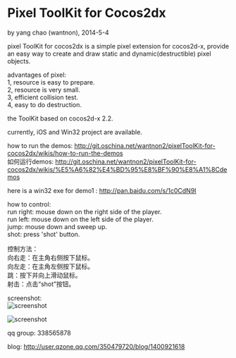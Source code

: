 Pixel ToolKit for Cocos2dx
==========
by yang chao (wantnon), 2014-5-4  

pixel ToolKit for cocos2dx is a simple pixel extension for cocos2d-x, provide an easy way to create and draw static and dynamic(destructible) pixel objects.  
  
advantages of pixel:  
1, resource is easy to prepare.  
2, resource is very small.  
3, efficient collision test.    
4, easy to do destruction.  
  
the ToolKit based on cocos2d-x 2.2. 
   
currently, iOS and Win32 project are available.  
    
how to run the demos: http://git.oschina.net/wantnon2/pixelToolKit-for-cocos2dx/wikis/how-to-run-the-demos  
如何运行demos: http://git.oschina.net/wantnon2/pixelToolKit-for-cocos2dx/wikis/%E5%A6%82%E4%BD%95%E8%BF%90%E8%A1%8Cdemos  
  
here is a win32 exe for demo1 : http://pan.baidu.com/s/1c0CdN9I      
  
how to control:  
run right: mouse down on the right side of the player.  
run left: mouse down on the left side of the player.  
jump: mouse down and sweep up.  
shot: press 'shot' button.  
  
控制方法：  
向右走：在主角右侧按下鼠标。   
向左走：在主角左侧按下鼠标。  
跳：按下并向上滑动鼠标。  
射击：点击“shot”按钮。  
  
screenshot:  
![screenshot](http://git.oschina.net/wantnon2/pixelToolKit-for-cocos2dx/raw/master/screenshot/screenshot1.jpg)    
  
![screenshot](http://git.oschina.net/wantnon2/pixelToolKit-for-cocos2dx/raw/master/screenshot/screenshot2.jpg)   
  
qq group: 338565878   
  
blog: http://user.qzone.qq.com/350479720/blog/1400921618